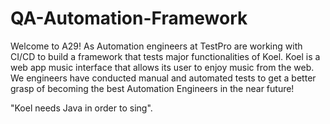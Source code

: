 # QA-Automation-Framework
Welcome to A29! As  Automation engineers at TestPro are working with CI/CD to build a framework that tests major functionalities of Koel. Koel is a web app music interface that allows its user to enjoy music from the web. We engineers have conducted manual and automated tests to get a better grasp of becoming the best Automation Engineers in the near future!

"Koel needs Java in order to sing". 
